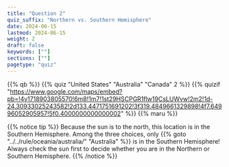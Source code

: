 ```yaml
---
title: "Question 2"
quiz_suffix: "Northern vs. Southern Hemisphere"
date: 2024-06-15
lastmod: 2024-06-15
weight: 2
draft: false
keywords: [""]
sections: [""]
pagetype: "quiz"
---
```


{{% qb %}}
{{% quiz "United States" "Australia" "Canada" 2 %}}
{{% quizif "https://www.google.com/maps/embed?pb=!4v1718903805570!6m8!1m7!1st29HSCPGR1flw19CsLUWvw!2m2!1d-24.30933025243582!2d133.4471751691202!3f319.4849661329898!4f7.64996052905957!5f0.4000000000000002" %}}
{{% maru %}}

<div class="googlemap-if ansarea transparent-area">
{{% notice tip %}}
Because the sun is to the north, this location is in the Southern Hemisphere. Among the three choices, only {{% goto "../../rule/oceania/australia/" "Australia" %}} is in the Southern Hemisphere! Always check the sun first to decide whether you are in the Northern or Southern Hemisphere.
{{% /notice %}}

</div>

